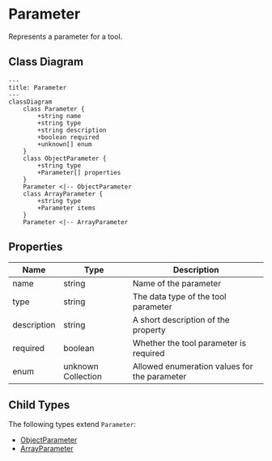 # Parameter

Represents a parameter for a tool.

## Class Diagram

```mermaid
---
title: Parameter
---
classDiagram
    class Parameter {
        +string name
        +string type
        +string description
        +boolean required
        +unknown[] enum
    }
    class ObjectParameter {
        +string type
        +Parameter[] properties
    }
    Parameter <|-- ObjectParameter
    class ArrayParameter {
        +string type
        +Parameter items
    }
    Parameter <|-- ArrayParameter
```






## Properties

| Name | Type | Description |
| ---- | ---- | ----------- |
| name | string | Name of the parameter  |
| type | string | The data type of the tool parameter  |
| description | string | A short description of the property  |
| required | boolean | Whether the tool parameter is required  |
| enum | unknown Collection | Allowed enumeration values for the parameter  |



## Child Types

The following types extend `Parameter`:
- [ObjectParameter](ObjectParameter.md)
- [ArrayParameter](ArrayParameter.md)

